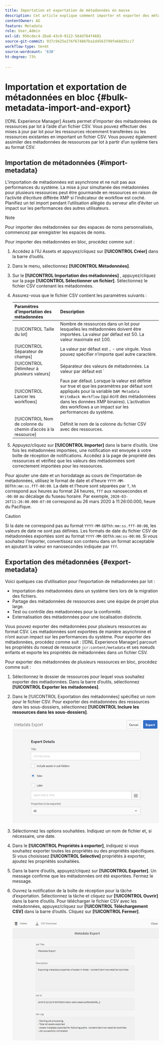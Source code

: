 ```yaml
---
title: Importation et exportation de métadonnées en masse
description: Cet article explique comment importer et exporter des métadonnées en masse.
contentOwner: AG
feature: Metadata
role: User,Admin
exl-id: 956cdec4-2ba8-43c9-9122-564d764f4681
source-git-commit: 937c9425e276f67486fba1d4563799fe68d35cc7
workflow-type: tm+mt
source-wordcount: '638'
ht-degree: 73%

---
```


# Importation et exportation de métadonnées en bloc {#bulk-metadata-import-and-export}

[!DNL Experience Manager] Assets permet d’importer des métadonnées de ressources par lot à l’aide d’un fichier CSV. Vous pouvez effectuer des mises à jour par lot pour les ressources récemment transférées ou les ressources existantes en important un fichier CSV. Vous pouvez également assimiler des métadonnées de ressources par lot à partir d’un système tiers au format CSV.

## Importation de métadonnées {#import-metadata}

L’importation de métadonnées est asynchrone et ne nuit pas aux performances du système. La mise à jour simultanée des métadonnées pour plusieurs ressources peut être gourmande en ressources en raison de l’activité d’écriture différée XMP si l’indicateur de workflow est coché. Planifiez un tel import pendant l’utilisation allégée du serveur afin d’éviter un impact sur les performances des autres utilisateurs.

>[!NOTE]
>
>Pour importer des métadonnées sur des espaces de noms personnalisés, commencez par enregistrer les espaces de noms.

Pour importer des métadonnées en bloc, procédez comme suit :

1. Accédez à l’IU Assets et appuyez/cliquez sur **[!UICONTROL Créer]** dans la barre d’outils.
1. Dans le menu, sélectionnez **[!UICONTROL Métadonnées]**.
1. Sur le **[!UICONTROL Importation des métadonnées]** , appuyez/cliquez sur la page **[!UICONTROL Sélectionner un fichier]**.  Sélectionnez le fichier CSV contenant les métadonnées.
1. Assurez-vous que le fichier CSV contient les paramètres suivants :

   | Paramètres d’importation des métadonnées | Description |
   |:---|:---|
   | [!UICONTROL Taille du lot] | Nombre de ressources dans un lot pour lesquelles les métadonnées doivent être importées. La valeur par défaut est 50. La valeur maximale est 100. |
   | [!UICONTROL Séparateur de champs] | La valeur par défaut est `,` - une virgule. Vous pouvez spécifier n’importe quel autre caractère. |
   | [!UICONTROL Délimiteur à plusieurs valeurs] | Séparateur des valeurs de métadonnées. La valeur par défaut est `|` - une pipe. |
   | [!UICONTROL Lancer les workflows] | Faux par défaut. Lorsque la valeur est définie sur true et que les paramètres par défaut sont appliqués pour la variable `DAM Metadata WriteBack Workflow` (qui écrit des métadonnées dans les données XMP binaires). L’activation des workflows a un impact sur les performances du système. |
   | [!UICONTROL Nom de colonne du chemin d’accès à la ressource] | Définit le nom de la colonne du fichier CSV avec des ressources. |

1. Appuyez/cliquez sur **[!UICONTROL Importer]** dans la barre d’outils. Une fois les métadonnées importées, une notification est envoyée à votre boîte de réception de notifications. Accédez à la page de propriété des ressources et vérifiez que les valeurs des métadonnées sont correctement importées pour les ressources.

Pour ajouter une date et un horodatage au cours de l’importation de métadonnées, utilisez le format de date et d’heure `YYYY-MM-DDThh:mm:ss.fff-00:00`. La date et l’heure sont séparées par `T`, `hh` correspond aux heures au format 24 heures, `fff` aux nanosecondes et `-00:00` au décalage du fuseau horaire. Par exemple, `2020-03-26T11:26:00.000-07:00` correspond au 26 mars 2020 à 11:26:00.000, heure du Pacifique.

>[!CAUTION]
>
>Si la date ne correspond pas au format `YYYY-MM-DDThh:mm:ss.fff-00:00`, les valeurs de date ne sont pas définies. Les formats de date du fichier CSV de métadonnées exportées sont au format `YYYY-MM-DDThh:mm:ss-00:00`. Si vous souhaitez l’importer, convertissez son contenu dans un format acceptable en ajoutant la valeur en nanosecondes indiquée par `fff`.

## Exportation des métadonnées {#export-metadata}

Voici quelques cas d’utilisation pour l’exportation de métadonnées par lot :

* Importation des métadonnées dans un système tiers lors de la migration des fichiers.
* Partage des métadonnées de ressources avec une équipe de projet plus large.
* Test ou contrôle des métadonnées pour la conformité.
* Externalisation des métadonnées pour une localisation distincte.

Vous pouvez exporter des métadonnées pour plusieurs ressources au format CSV. Les métadonnées sont exportées de manière asynchrone et n’ont aucun impact sur les performances du système. Pour exporter des métadonnées, procédez comme suit : [!DNL Experience Manager] parcourt les propriétés du noeud de ressource `jcr:content/metadata` et ses noeuds enfants et exporte les propriétés de métadonnées dans un fichier CSV.

Pour exporter des métadonnées de plusieurs ressources en bloc, procédez comme suit :

1. Sélectionnez le dossier de ressources pour lequel vous souhaitez exporter des métadonnées. Dans la barre d’outils, sélectionnez **[!UICONTROL Exporter les métadonnées]**.

1. Dans le [!UICONTROL Exportation des métadonnées] spécifiez un nom pour le fichier CSV. Pour exporter des métadonnées des ressources dans les sous-dossiers, sélectionnez **[!UICONTROL Inclure les ressources dans les sous-dossiers]**.

   ![export_metadata_page](assets/export_metadata_page.png)

1. Sélectionnez les options souhaitées. Indiquez un nom de fichier et, si nécessaire, une date.
1. Dans le **[!UICONTROL Propriétés à exporter]**, indiquez si vous souhaitez exporter toutes les propriétés ou des propriétés spécifiques. Si vous choisissez **[!UICONTROL Selective]** propriétés à exporter, ajoutez les propriétés souhaitées.

1. Dans la barre d’outils, appuyez/cliquez sur **[!UICONTROL Exporter]**. Un message confirme que les métadonnées ont été exportées. Fermez le message.

1. Ouvrez la notification de la boîte de réception pour la tâche d’exportation. Sélectionnez la tâche et cliquez sur **[!UICONTROL Ouvrir]** dans la barre d’outils. Pour télécharger le fichier CSV avec les métadonnées, appuyez/cliquez sur **[!UICONTROL Téléchargement CSV]** dans la barre d’outils. Cliquez sur **[!UICONTROL Fermer]**.

   ![csv_download](assets/csv_download.png)
